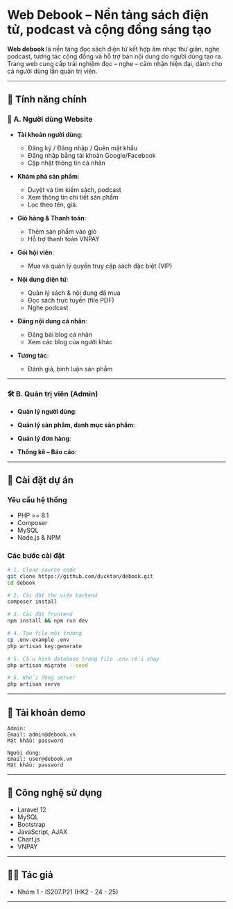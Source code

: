 # Web Debook – Nền tảng sách điện tử, podcast và cộng đồng sáng tạo

**Web debook** là nền tảng đọc sách điện tử kết hợp âm nhạc thư giãn, nghe podcast, tương tác cộng đồng và hỗ trợ bán nội dung do người dùng tạo ra. Trang web cung cấp trải nghiệm đọc – nghe – cảm nhận hiện đại, dành cho cả người dùng lẫn quản trị viên.

---

## 🚀 Tính năng chính

### 👤 A. Người dùng Website

- **Tài khoản người dùng**:
  - Đăng ký / Đăng nhập / Quên mật khẩu
  - Đăng nhập bằng tài khoản Google/Facebook 
  - Cập nhật thông tin cá nhân

- **Khám phá sản phẩm**:
  - Duyệt và tìm kiếm sách, podcast
  - Xem thông tin chi tiết sản phẩm
  - Lọc theo tên, giá.

- **Giỏ hàng & Thanh toán**:
  - Thêm sản phẩm vào giỏ
  - Hỗ trợ thanh toán VNPAY

- **Gói hội viên**:
  - Mua và quản lý quyền truy cập sách đặc biệt (VIP)

- **Nội dung điện tử**:
  - Quản lý sách & nội dung đã mua
  - Đọc sách trực tuyến (file PDF)
  - Nghe podcast

- **Đăng nội dung cá nhân**:
  - Đăng bài blog cá nhân
  - Xem các blog của người khác

- **Tương tác**:
  - Đánh giá, bình luận sản phẩm

---

### 🛠️ B. Quản trị viên (Admin)

- **Quản lý người dùng**:


- **Quản lý sản phẩm, danh mục sản phẩm**:


- **Quản lý đơn hàng**:



- **Thống kê – Báo cáo**:
 



---

## 📂 Cài đặt dự án

### Yêu cầu hệ thống

- PHP >= 8.1
- Composer
- MySQL
- Node.js & NPM

### Các bước cài đặt

```bash
# 1. Clone source code
git clone https://github.com/ducktan/debook.git
cd debook

# 2. Cài đặt thư viện backend
composer install

# 3. Cài đặt frontend
npm install && npm run dev

# 4. Tạo file môi trường
cp .env.example .env
php artisan key:generate

# 5. Cấu hình database trong file .env rồi chạy
php artisan migrate --seed

# 6. Khởi động server
php artisan serve
```

---

## 🔐 Tài khoản demo

```text
Admin:
Email: admin@debook.vn
Mật khẩu: password

Người dùng:
Email: user@debook.vn
Mật khẩu: password
```

---

## 🧱 Công nghệ sử dụng

- Laravel 12
- MySQL
- Bootstrap
- JavaScript, AJAX
- Chart.js
- VNPAY

---

## 👨‍💻 Tác giả

- Nhóm 1 - IS207.P21 (HK2 - 24 - 25)

---

